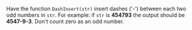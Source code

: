 Have the function ```DashInsert(str)``` insert dashes ('-') between each two odd numbers in ```str```. For example: if ```str``` is **454793** the output should be **4547-9-3**. Don't count zero as an odd number.
